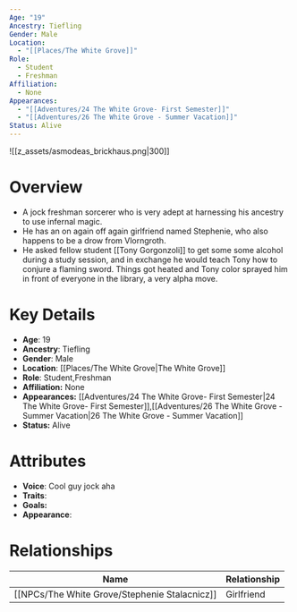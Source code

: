 ```yaml
---
Age: "19"
Ancestry: Tiefling
Gender: Male
Location:
  - "[[Places/The White Grove]]"
Role:
  - Student
  - Freshman
Affiliation:
  - None
Appearances:
  - "[[Adventures/24 The White Grove- First Semester]]"
  - "[[Adventures/26 The White Grove - Summer Vacation]]"
Status: Alive
---
```

![[z_assets/asmodeas_brickhaus.png|300]]

# Overview
- A jock freshman sorcerer who is very adept at harnessing his ancestry to use infernal magic.
- He has an on again off again girlfriend named Stephenie, who also happens to be a drow from Vlorngroth.
- He asked fellow student [[Tony Gorgonzoli]] to get some some alcohol during a study session, and in exchange he would teach Tony how to conjure a flaming sword. Things got heated and Tony color sprayed him in front of everyone in the library, a very alpha move.

# Key Details
- **Age**: 19
- **Ancestry**: Tiefling
- **Gender**: Male
- **Location**: [[Places/The White Grove\|The White Grove]]
- **Role**: Student,Freshman
- **Affiliation:** None
- **Appearances:** [[Adventures/24 The White Grove- First Semester\|24 The White Grove- First Semester]],[[Adventures/26 The White Grove - Summer Vacation\|26 The White Grove - Summer Vacation]]
- **Status:** Alive

# Attributes
- **Voice**: Cool guy jock aha
- **Traits**: 
- **Goals:** 
- **Appearance**: 

# Relationships

| Name                     | Relationship |
| ------------------------ | ------------ |
| [[NPCs/The White Grove/Stephenie Stalacnicz]] | Girlfriend   |


